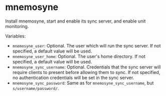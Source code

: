 mnemosyne
=========

Install mnemosyne, start and enable its sync server, and enable unit monitoring.

Variables:

* `mnemosyne_user`: Optional. The user which will run the sync server. If not
  specified, a default value will be used.
* `mnemosyne_user_home`: Optional. The user's home directory. If not specified,
  a default value will be used.
* `mnemosyne_sync_username`: Optional. Credentials that the sync server will
  require clients to present before allowing them to sync. If not specified, no
  authentication credentials will be set in the sync server.
* `mnemosyne_sync_password`: Same as for `mnemosyne_sync_username`, but
  `s/username/password/`.
